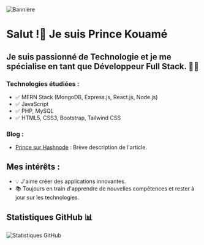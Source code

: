 ![Bannière](https://blog.zenhub.com/wp-content/uploads/2021/09/Frame-22-min.jpg)


# Salut !👋 Je suis Prince Kouamé

## Je suis passionné de Technologie et je me spécialise en tant que Développeur Full Stack. 👨‍💻

### Technologies étudiées :
- ✅ MERN Stack (MongoDB, Express.js, React.js, Node.js)
- ✅ JavaScript
- ✅ PHP, MySQL
- ✅ HTML5, CSS3, Bootstrap, Tailwind CSS


### Blog :
- [Prince sur Hashnode](https://blog.princekouame.com/) : Brève description de l'article.

## Mes intérêts :
- 💡 J'aime créer des applications innovantes.
- 📚 Toujours en train d'apprendre de nouvelles compétences et rester à jour sur les technologies.

## Statistiques GitHub 📊
![Statistiques GitHub](https://github-readme-stats.vercel.app/api?username=kouame09&show_icons=true&theme=radical)



